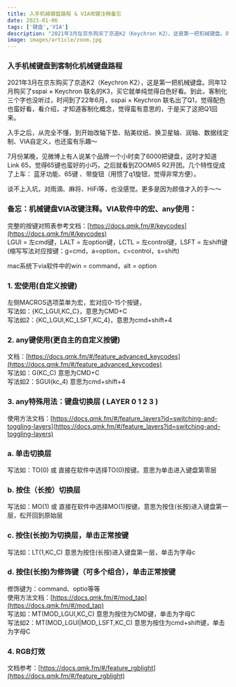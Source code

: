 ```yaml
---
title: 入手机械键盘路程 & VIA改键注释备忘
date: 2023-01-06
tags: ['键盘','VIA']
description: "2021年3月在京东购买了京造K2（Keychron K2），这是第一把机械键盘。同年12月购买了sspai × Keychron 联名的K3，买它就单纯觉得白色好看。到此，客制化三个字也没听过，时间到了22年6月，sspai × Keychron 联名出了Q1，觉得配色也蛮好看，看介绍，才知道客制化概念，觉得蛮有意思的，于是买了这把Q1回来。 "
image: images/article/zoom.jpg
---
```

### 入手机械键盘到客制化机械键盘路程

2021年3月在京东购买了京造K2（Keychron K2），这是第一把机械键盘。同年12月购买了sspai × Keychron 联名的K3，买它就单纯觉得白色好看。到此，客制化三个字也没听过，时间到了22年6月，sspai × Keychron 联名出了Q1，觉得配色也蛮好看，看介绍，才知道客制化概念，觉得蛮有意思的，于是买了这把Q1回来。

入手之后，从完全不懂，到开始改轴下垫、贴美纹纸、换卫星轴、润轴、数据线定制、VIA自定义，也还蛮有乐趣～ 

7月份某晚，见微博上有人说某个品牌一个小时卖了6000把键盘，这时才知道Link 65，觉得65键也蛮好的小巧，之后就看到ZOOM65 R2开团。几个特性促成了上车： 蓝牙功能、65键 、带旋钮（用惯了q1旋钮，觉得非常方便）。

谈不上入坑，对雨滴、麻将、HiFi等，也没感觉。更多是因为颜值才入的手～～

### 备忘：机械键盘VIA改键注释。VIA软件中的宏、any使用：

完整的按键对照表参考文档：[https://docs.qmk.fm/#/keycodes](https://docs.qmk.fm/#/keycodes) <br />
LGUI = 左cmd键，LALT = 左option键，LCTL = 左control键，LSFT = 左shift键 <br />
(缩写写法对应按键：g=cmd，a=option，c=control，s=shift)

mac系统下via软件中的win = command，alt = option 

### 1. 宏使用(自定义按键)

左侧MACROS选项菜单为宏，宏对应0-15个按键，<br />
写法如：{KC_LGUI,KC_C}，意思为CMD+C  <br />
写法如2：{KC_LGUI,KC_LSFT,KC_4}，意思为cmd+shift+4

### 2. any键使用(更自主的自定义按键)

文档：[https://docs.qmk.fm/#/feature_advanced_keycodes](https://docs.qmk.fm/#/feature_advanced_keycodes) <br />
写法如：G(KC_C) 意思为CMD+C <br />
写法如2：SGUI(kc_4) 意思为cmd+shift+4 

### 3. any特殊用法：键盘切换层 ( LAYER 0 1 2 3 )
使用方法文档：[https://docs.qmk.fm/#/feature_layers?id=switching-and-toggling-layers](https://docs.qmk.fm/#/feature_layers?id=switching-and-toggling-layers)

### a. 单击切换层

写法如：TO(0) 或 直接在软件中选择TO(0)按键。意思为单击进入键盘第零层

### b. 按住（长按）切换层

写法如：MO(1) 或 直接在软件中选择MO(1)按键。意思为按住(长按)进入键盘第一层，松开回到原始层

### c. 按住(长按)为切换层，单击正常按键

写法如：LT(1,KC_C) 意思为按住(长按)进入键盘第一层，单击为字母c

### d. 按住(长按)为修饰键（可多个组合），单击正常按键

修饰键为：command、optio等等 <br />
使用方法文档：[https://docs.qmk.fm/#/mod_tap](https://docs.qmk.fm/#/mod_tap) <br />
写法如：MT(MOD_LGUI,KC_C) 意思为按住为CMD键，单击为字母C  <br />
写法如2：MT(MOD_LGUI|MOD_LSFT,KC_C) 意思为按住为cmd+shift键，单击为字母C  

### 4. RGB灯效

文档参考：[https://docs.qmk.fm/#/feature_rgblight](https://docs.qmk.fm/#/feature_rgblight)